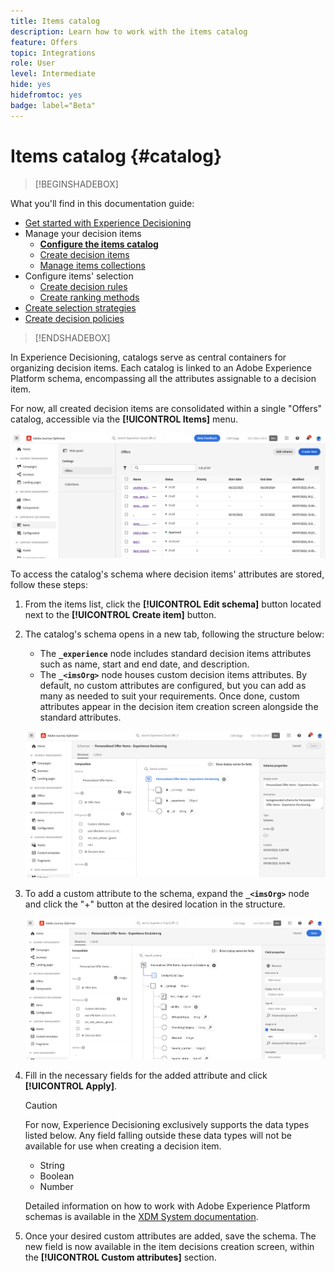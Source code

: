 ```yaml
---
title: Items catalog
description: Learn how to work with the items catalog
feature: Offers
topic: Integrations
role: User
level: Intermediate
hide: yes
hidefromtoc: yes
badge: label="Beta" 
---
```


# Items catalog {#catalog}

>[!BEGINSHADEBOX]

What you'll find in this documentation guide:

* [Get started with Experience Decisioning](gs-experience-decisioning.md)
* Manage your decision items
    * **[Configure the items catalog](catalogs.md)**
    * [Create decision items](items.md)
    * [Manage items collections](collections.md)
* Configure items' selection
    * [Create decision rules](rules.md)
    * [Create ranking methods](ranking.md)
* [Create selection strategies](selection-strategies.md)
* [Create decision policies](create-decision.md)

>[!ENDSHADEBOX]

In Experience Decisioning, catalogs serve as central containers for organizing decision items. Each catalog is linked to an Adobe Experience Platform schema, encompassing all the attributes assignable to a decision item. 

For now, all created decision items are consolidated within a single "Offers" catalog, accessible via the **[!UICONTROL Items]** menu.

![](assets/catalogs-list.png)

To access the catalog's schema where decision items' attributes are stored, follow these steps:

1. From the items list, click the **[!UICONTROL Edit schema]** button located next to the **[!UICONTROL Create item]** button.

1. The catalog's schema opens in a new tab, following the structure below:

    * The **`_experience`** node includes standard decision items attributes such as name, start and end date, and description.    
    * The **`_<imsOrg>`** node houses custom decision items attributes. By default, no custom attributes are configured, but you can add as many as needed to suit your requirements. Once done, custom attributes appear in the decision item creation screen alongside the standard attributes.

    ![](assets/catalogs-schema.png)

1. To add a custom attribute to the schema, expand the **`_<imsOrg>`** node and click the "+" button at the desired location in the structure.

    ![](assets/catalogs-add.png)

1. Fill in the necessary fields for the added attribute and click **[!UICONTROL Apply]**.

    >[!CAUTION]
    >
    >For now, Experience Decisioning exclusively supports the data types listed below. Any field falling outside these data types will not be available for use when creating a decision item.
    >* String
    >* Boolean
    >* Number 

    Detailed information on how to work with Adobe Experience Platform schemas is available in the [XDM System documentation](https://experienceleague.adobe.com/docs/experience-platform/xdm/ui/overview.html).

1. Once your desired custom attributes are added, save the schema. The new field is now available in the item decisions creation screen, within the **[!UICONTROL Custom attributes]** section.
